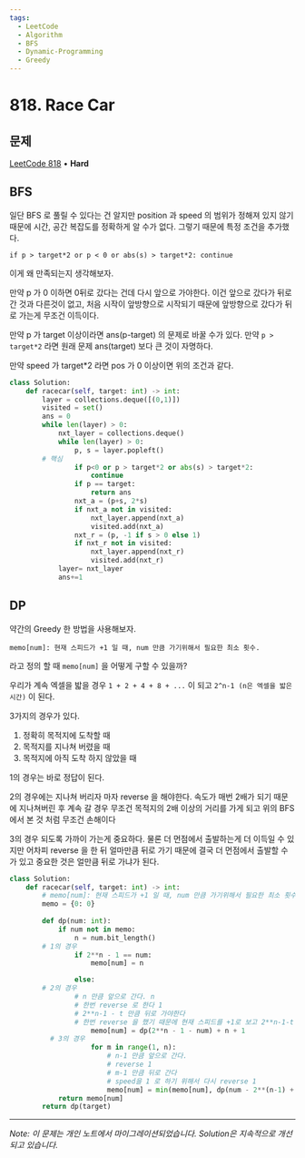```yaml
---
tags:
  - LeetCode
  - Algorithm
  - BFS
  - Dynamic-Programming
  - Greedy
---
```


# 818. Race Car

## 문제

[LeetCode 818](https://leetcode.com/problems/race-car/) • **Hard**

## BFS

일단 BFS 로 풀릴 수 있다는 건 알지만 position 과 speed 의 범위가 정해져 있지 않기 때문에 시간, 공간 복잡도를 정확하게 알 수가 없다. 그렇기 때문에 특정 조건을 추가했다.

`if p > target*2 or p < 0 or abs(s) > target*2: continue`

이게 왜 만족되는지 생각해보자.

만약 p 가 0 이하면 0뒤로 갔다는 건데 다시 앞으로 가야한다. 이건 앞으로 갔다가 뒤로 간 것과 다른것이 없고, 처음 시작이 앞방향으로 시작되기 때문에 앞방향으로 갔다가 뒤로 가는게 무조건 이득이다.

만약 p 가 target 이상이라면 ans(p-target) 의 문제로 바꿀 수가 있다. 만약 `p > target*2` 라면 원래 문제 ans(target) 보다 큰 것이 자명하다.

만약 speed 가 target*2 라면 pos 가 0 이상이면 위의 조건과 같다.

```python
class Solution:
    def racecar(self, target: int) -> int:
        layer = collections.deque([(0,1)])
        visited = set()
        ans = 0
        while len(layer) > 0:
            nxt_layer = collections.deque()
            while len(layer) > 0:
                p, s = layer.popleft()
        # 핵심
                if p<0 or p > target*2 or abs(s) > target*2:
                    continue
                if p == target:
                    return ans
                nxt_a = (p+s, 2*s)
                if nxt_a not in visited:
                    nxt_layer.append(nxt_a)
                    visited.add(nxt_a)
                nxt_r = (p, -1 if s > 0 else 1)
                if nxt_r not in visited:
                    nxt_layer.append(nxt_r)
                    visited.add(nxt_r)
            layer= nxt_layer
            ans+=1
```

## DP

약간의 Greedy 한 방법을 사용해보자.

`memo[num]: 현재 스피드가 +1 일 때, num 만큼 가기위해서 필요한 최소 횟수.`

라고 정의 할 때 `memo[num]` 을 어떻게 구할 수 있을까?

우리가 계속 엑셀을 밟을 경우 `1 + 2 + 4 + 8 + ...` 이 되고 `2^n-1 (n은 엑셀을 밟은 시간)` 이 된다.

3가지의 경우가 있다.

1. 정확히 목적지에 도착할 때
2. 목적지를 지나쳐 버렸을 때
3. 목적지에 아직 도착 하지 않았을 때

1의 경우는 바로 정답이 된다.

2의 경우에는 지나쳐 버리자 마자 reverse 을 해야한다. 속도가 매번 2배가 되기 때문에 지나쳐버린 후 계속 갈 경우 무조건 목적지의 2배 이상의 거리를 가게 되고 위의 BFS 에서 본 것 처럼 무조건 손해이다

3의 경우 되도록 가까이 가는게 중요하다. 물론 더 먼점에서 출발하는게 더 이득일 수 있지만 어차피 reverse 을 한 뒤 얼마만큼 뒤로 가기 때문에 결국 더 먼점에서 출발할 수 가 있고 중요한 것은 얼만큼 뒤로 가냐가 된다.

```python
class Solution:
    def racecar(self, target: int) -> int:
        # memo[num]: 현재 스피드가 +1 일 때, num 만큼 가기위해서 필요한 최소 횟수.
        memo = {0: 0}
        
        def dp(num: int):
            if num not in memo:
                n = num.bit_length()
        # 1의 경우
                if 2**n - 1 == num: 
                    memo[num] = n

                else:
        # 2의 경우
                # n 만큼 앞으로 간다. n
                # 한번 reverse 로 한다 1
                # 2**n-1 - t 만큼 뒤로 가야한다
                # 한번 reverse 을 했기 때문에 현재 스피드를 +1로 보고 2**n-1-t 만큼 앞으로 전진한다고 생각한다
                    memo[num] = dp(2**n - 1 - num) + n + 1
          # 3의 경우
                    for m in range(1, n):
                        # n-1 만큼 앞으로 간다.
                        # reverse 1
                        # m-1 만큼 뒤로 간다
                        # speed을 1 로 하기 위해서 다시 reverse 1
                        memo[num] = min(memo[num], dp(num - 2**(n-1) + 2**(m-1)) + (n-1) +1 + (m-1) + 1)
            return memo[num]
        return dp(target)
```

---

*Note: 이 문제는 개인 노트에서 마이그레이션되었습니다. Solution은 지속적으로 개선되고 있습니다.*
